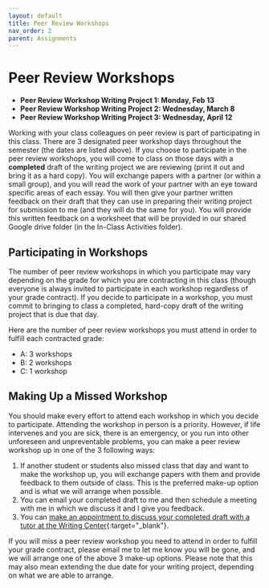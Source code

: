 ```yaml
---
layout: default
title: Peer Review Workshops
nav_order: 2
parent: Assignments
---
```

# Peer Review Workshops
* **Peer Review Workshop Writing Project 1: Monday, Feb 13**
* **Peer Review Workshop Writing Project 2: Wednesday, March 8**
* **Peer Review Workshop Writing Project 3: Wednesday, April 12**

Working with your class colleagues on peer review is part of participating in this class. There are 3 designated peer workshop days throughout the semester (the dates are listed above). If you choose to participate in the peer review workshops, you will come to class on those days with a **completed** draft of the writing project we are reviewing (print it out and bring it as a hard copy). You will exchange papers with a partner (or within a small group), and you will read the work of your partner with an eye toward specific areas of each essay. You will then give your partner written feedback on their draft that they can use in preparing their writing project for submission to me (and they will do the same for you). You will provide this written feedback on a worksheet that will be provided in our shared Google drive folder (in the In-Class Activities folder).

## Participating in Workshops
The number of peer review workshops in which you participate may vary depending on the grade for which you are contracting in this class (though everyone is always invited to participate in each workshop regardless of your grade contract). If you decide to participate in a workshop, you must commit to bringing to class a completed, hard-copy draft of the writing project that is due that day.

Here are the number of peer review workshops you must attend in order to fulfill each contracted grade:
* A: 3 workshops
* B: 2 workshops
* C: 1 workshop

## Making Up a Missed Workshop
You should make every effort to attend each workshop in which you decide to participate. Attending the workshop in person is a priority. However, if life intervenes and you are sick, there is an emergency, or you run into other unforeseen and unpreventable problems, you can make a peer review workshop up in one of the 3 following ways:
1. If another student or students also missed class that day and want to make the workshop up, you will exchange papers with them and provide feedback to them outside of class. This is the preferred make-up option and is what we will arrange when possible.
2. You can email your completed draft to me and then schedule a meeting with me in which we discuss it and I give you feedback.
3. You can [make an appointment to discuss your completed draft with a tutor at the Writing Center](https://writingstudies.as.miami.edu/writing-center/index.html){:target="_blank"}.

If you will miss a peer review workshop you need to attend in order to fulfill your grade contract, please email me to let me know you will be gone, and we will arrange one of the above 3 make-up options. Please note that this may also mean extending the due date for your writing project, depending on what we are able to arrange.
